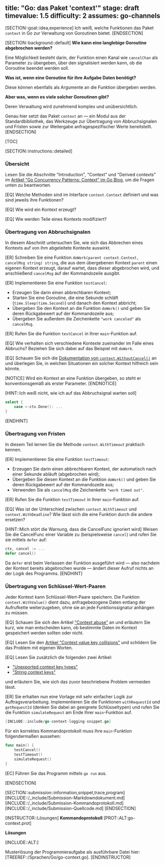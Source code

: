 title: "Go: das Paket 'context'"
stage: draft
timevalue: 1.5
difficulty: 2
assumes: go-channels
---

[SECTION::goal::idea,experience]
Ich weiß, welche Funktionen das Paket `context` in Go zur Verwaltung von Goroutinen bietet.
[ENDSECTION]

[SECTION::background::default]
__Wie kann eine langlebige Goroutine abgebrochen werden?__

Eine Möglichkeit besteht darin, der Funktion einen Kanal wie `cancelChan` als Parameter
zu übergeben, über den signalisiert werden kann, ob die Goroutine beendet werden soll.

__Was ist, wenn eine Goroutine für ihre Aufgabe Daten benötigt?__

Diese können ebenfalls als Argumente an die Funktion übergeben werden.

__Aber was, wenn es viele solcher Goroutinen gibt?__

Deren Verwaltung wird zunehmend komplex und unübersichtlich.

Genau hier setzt das Paket `context` an — ein Modul aus der Standardbibliothek, 
das Werkzeuge zur Übertragung von Abbruchsignalen und Fristen sowie zur Weitergabe 
anfragespezifischer Werte bereitstellt.
[ENDSECTION]

[TOC]

[SECTION::instructions::detailed]

### Übersicht

Lesen Sie die Abschnitte "Introduction", "Context" und "Derived contexts" im 
[Artikel "Go Concurrency Patterns: Context" im Go Blog](https://go.dev/blog/context),
um die Fragen unten zu beantworten.

[EQ] Welche Methoden sind im Interface `context.Context` definiert und was sind 
jeweils ihre Funktionen?

[EQ] Wie wird ein Kontext erzeugt?

[EQ] Wie werden Teile eines Kontexts modifiziert?

<!-- time estimate: 15 min -->


### Übertragung von Abbruchsignalen

In diesem Abschnitt untersuchen Sie, wie sich das Abbrechen eines Kontexts auf von ihm 
abgeleitete Kontexte auswirkt.

[ER] Schreiben Sie eine Funktion `doWork(parent context.Context, cancelMsg string) string`,
die aus dem übergebenen Kontext `parent` einen eigenen Kontext erzeugt, darauf wartet, 
dass dieser abgebrochen wird, und anschließend `cancelMsg` auf der Kommandozeile ausgibt.

[ER] Implementieren Sie eine Funktion `testCancel`:

- Erzeugen Sie darin einen abbrechbaren Kontext;
- Starten Sie eine Goroutine, die eine Sekunde schläft (`time.Sleep(time.Second)`) 
  und danach den Kontext abbricht; 
- Übergeben Sie den Kontext an die Funktion `doWork()` und geben Sie deren Rückgabewert 
  auf der Kommandozeile aus;
- Übergeben Sie außerdem die Zeichenkette `"work canceled"` als `cancelMsg`.

[ER] Rufen Sie die Funktion `testCancel` in Ihrer `main`-Funktion auf. 

[EQ] Wie verhalten sich verschiedene Kontexte zueinander im Falle eines Abbruchs?
Beziehen Sie sich dabei auf das Beispiel mit `doWork`.

[EQ] Schauen Sie sich die 
[Dokumentation von `context.WithoutCancel()`](https://pkg.go.dev/context#WithoutCancel)
an und überlegen Sie, in welchen Situationen ein solcher Kontext hilfreich sein könnte.

[NOTICE]
Wird ein Kontext an eine Funktion übergeben, so steht er konventionsgemäß als erster Parameter.
[ENDNOTICE]

[HINT::Ich weiß nicht, wie ich auf das Abbruchsignal warten soll]
```go
select {
    case <-ctx.Done(): ...
}
```
[ENDHINT]

<!-- time estimate: 20 min -->


### Übertragung von Fristen

In diesem Teil lernen Sie die Methode `context.WithTimeout` praktisch kennen.

[ER] Implementieren Sie eine Funktion `testTimeout`:

- Erzeugen Sie darin einen abbrechbaren Kontext, der automatisch nach einer Sekunde abläuft 
  (abgebrochen wird);
- Übergeben Sie diesen Kontext an die Funktion `doWork()` und geben Sie deren Rückgabewert
  auf der Kommandozeile aus;
- Verwenden Sie als `cancelMsg` die Zeichenkette `"work timed out"`.

[ER] Rufen Sie die Funktion `testTimeout` in Ihrer `main`-Funktion auf.

[EQ] Was ist der Unterschied zwischen `context.WithTimeout` und `context.WithDeadline`?
Wie lässt sich die eine Funktion durch die andere ersetzen?

[HINT::Mich stört die Warnung, dass die CancelFunc ignoriert wird]
Weisen Sie die CancelFunc einer Variable zu (beispielsweise `cancel`) und rufen Sie 
sie mittels `defer` auf:

```go
ctx, cancel := ...
defer cancel()
```

Da `defer` erst beim Verlassen der Funktion ausgeführt wird — also nachdem 
der Kontext bereits abgebrochen wurde — ändert dieser Aufruf nichts an der Logik des Programms.
[ENDHINT]

<!-- time estimate: 10 min -->


### Übertragung von Schlüssel-Wert-Paaren

Jeder Kontext kann Schlüssel-Wert-Paare speichern.
Die Funktion `context.WithValue()` dient dazu, anfragebezogene Daten entlang der Aufrufkette 
weiterzugeben, ohne sie an jede Funktionssignatur anhängen zu müssen.

[EQ] Schauen Sie sich den Artikel 
["Context abuse"](https://boldlygo.tech/archive/2025-04-10-context-abuse/)
an und erläutern Sie kurz, wie man entscheiden kann, ob bestimmte Daten im Kontext 
gespeichert werden sollten oder nicht. 

[EQ] Lesen Sie den
[Artikel "Context value key collisions"](https://boldlygo.tech/archive/2025-05-23-context-value-key-collisions/)
und schildern Sie das Problem mit eigenen Worten.

[EQ] Lesen Sie zusätzlich die folgenden zwei Artikel:

  - ["Unexported context key types"](https://boldlygo.tech/archive/2025-05-27-unexported-context-key-types/)
  - ["String context keys"](https://boldlygo.tech/archive/2025-06-10-string-context-keys/)

und erläutern Sie, wie sich das zuvor beschriebene Problem vermeiden lässt.

[ER] Sie erhalten nun eine Vorlage mit sehr einfacher Logik zur Auftragsverarbeitung. 
Implementieren Sie die Funktionen `withRequestId` und `getRequestId` (denken Sie dabei an geeignete 
Schlüsseltypen) und rufen Sie die Funktion `simulateRequest` am Ende Ihrer `main`-Funktion auf.

```go
[INCLUDE::include/go-context-logging-snippet.go]
```

Für ein korrektes Kommandoprotokoll muss Ihre `main`-Funktion folgendermaßen aussehen:
```go
func main() {
    testCancel()
    testTimeout()
    simulateRequest()
}
```

[EC] Führen Sie das Programm mittels `go run` aus.

<!-- time estimate: 25 min -->
[ENDSECTION]

[SECTION::submission::information,snippet,trace,program]
[INCLUDE::/_include/Submission-Markdowndokument.md]
[INCLUDE::/_include/Submission-Kommandoprotokoll.md]
[INCLUDE::/_include/Submission-Quellcode.md]
[ENDSECTION]

[INSTRUCTOR::Lösungen]
**Kommandoprotokoll**
[PROT::ALT:go-context.prot]

**Lösungen**

[INCLUDE::ALT:]

Musterlösung der Programmieraufgabe als ausführbare Datei hier:
[TREEREF::/Sprachen/Go/go-context.go].
[ENDINSTRUCTOR]

